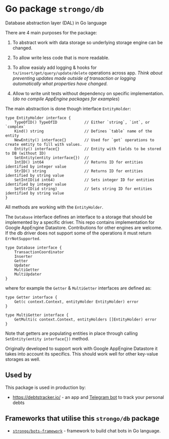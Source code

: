 # Go package `strongo/db`
Database abstraction layer (DAL) in Go language

There are 4 main purposes for the package:

1. To abstract work with data storage so underlying storage engine can be changed.

2. To allow write less code that is more readable.

3. To allow easialy add logging & hooks for `tx/insert/get/query/update/delete` operations across app. _Think about preventing updates made outside of transaction or logging automatically what properties have changed._

4. Allow to write unit tests without dependency on specific implementation. (_do no compile AppEngine packages for examples_)

The main abstraction is done though interface `EntityHolder`:

	type EntityHolder interface {
		TypeOfID() TypeOfID            // Either `string`, `int`, or `complex`
		Kind() string                  // Defines `table` name of the entity
		NewEntity() interface{}        // Used for `get` operations to create emtity to fill with values.
		Entity() interface{}           // Entity with fields to be stored to DB (without ID)
		SetEntity(entity interface{})  //
		IntID() int64                  // Returns ID for entities identified by integer value
		StrID() string                 // Returns ID for entities identified by string value
		SetIntID(id int64)             // Sets integer ID for entities identified by integer value
		SetStrID(id string)            // Sets string ID for entities identified by string value
	}

All methods are working with the `EntityHolder`.

The `Database` interface defines an interface to a storage that should be implemented by a specific driver.
This repo contains implementation for Google AppEngine Datastore. Contributions for other engines are welcome.
If the db driver does not support some of the operations it must return `ErrNotSupported`.

	type Database interface {
		TransactionCoordinator
		Inserter
		Getter
		Updater
		MultiGetter
		MultiUpdater
	}

where for example the  `Getter` & `MultiGetter` interfaces are defined as:


	type Getter interface {
		Get(c context.Context, entityHolder EntityHolder) error
	}

	type MultiGetter interface {
		GetMulti(c context.Context, entityHolders []EntityHolder) error
	}

Note that getters are populating entities in place through calling `SetEntity(entity interface{})` method.

Originally developed to support work with Google AppEngine Datastore it takes into account its specifics. This should work well for other key-value storages as well.

## Used by
This package is used in production by:
* https://debtstracker.io/ - an app and [Telegram bot](https://t.me/DebtsTrackerBot) to track your personal debts

## Frameworks that utilise this `strongo/db` package
* <a href="https://github.com/strongo/bots-framework">`strongo/bots-framework`</a> - framework to build chat bots in Go language.
